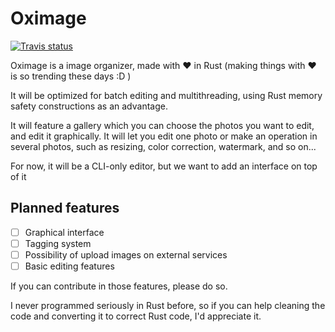 # Oximage

[![Travis status](https://api.travis-ci.org/arthurmco/oxImage.svg?branch=master)](https://travis-ci.org/arthurmco/oxImage)

Oximage is a image organizer, made with :heart: in Rust (making things with :heart: is so 
trending these days :D )

It will be optimized for batch editing and multithreading, using Rust 
memory safety constructions as an advantage.

It will feature a gallery which you can choose the photos you want to edit, and edit 
it graphically. It will let you edit one photo or make an operation in several photos, 
such as resizing, color correction, watermark, and so on...

For now, it will be a CLI-only editor, but we want to add an interface on top of it

## Planned features

* [ ] Graphical interface
* [ ] Tagging system
* [ ] Possibility of upload images on external services
* [ ] Basic editing features

If you can contribute in those features, please do so.

I never programmed seriously in Rust before, so if you can help cleaning the code and converting it to correct Rust code, I'd appreciate it.

